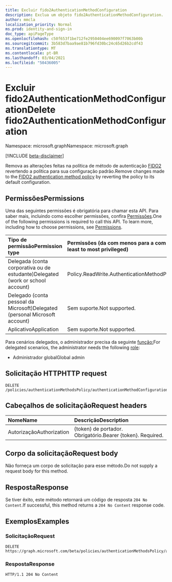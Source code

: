```yaml
---
title: Excluir fido2AuthenticationMethodConfiguration
description: Exclua um objeto fido2AuthenticationMethodConfiguration.
author: mmcla
localization_priority: Normal
ms.prod: identity-and-sign-in
doc_type: apiPageType
ms.openlocfilehash: c50f653f1be712fe2950404ee690097f7063b00b
ms.sourcegitcommit: 3b583d7baa9ae81b796fd30bc24c65d26b2cdf43
ms.translationtype: MT
ms.contentlocale: pt-BR
ms.lasthandoff: 03/04/2021
ms.locfileid: "50436005"
---
```

# <a name="delete-fido2authenticationmethodconfiguration"></a><span data-ttu-id="92cf4-103">Excluir fido2AuthenticationMethodConfiguration</span><span class="sxs-lookup"><span data-stu-id="92cf4-103">Delete fido2AuthenticationMethodConfiguration</span></span>
<span data-ttu-id="92cf4-104">Namespace: microsoft.graph</span><span class="sxs-lookup"><span data-stu-id="92cf4-104">Namespace: microsoft.graph</span></span>

[!INCLUDE [beta-disclaimer](../../includes/beta-disclaimer.md)]

<span data-ttu-id="92cf4-105">Remova as alterações feitas na política de método de autenticação [FIDO2](../resources/fido2authenticationmethodconfiguration.md) revertendo a política para sua configuração padrão.</span><span class="sxs-lookup"><span data-stu-id="92cf4-105">Remove changes made to the [FIDO2 authentication method policy](../resources/fido2authenticationmethodconfiguration.md) by reverting the policy to its default configuration.</span></span>

## <a name="permissions"></a><span data-ttu-id="92cf4-106">Permissões</span><span class="sxs-lookup"><span data-stu-id="92cf4-106">Permissions</span></span>
<span data-ttu-id="92cf4-p101">Uma das seguintes permissões é obrigatória para chamar esta API. Para saber mais, incluindo como escolher permissões, confira [Permissões](/graph/permissions-reference).</span><span class="sxs-lookup"><span data-stu-id="92cf4-p101">One of the following permissions is required to call this API. To learn more, including how to choose permissions, see [Permissions](/graph/permissions-reference).</span></span>


|<span data-ttu-id="92cf4-109">Tipo de permissão</span><span class="sxs-lookup"><span data-stu-id="92cf4-109">Permission type</span></span>|<span data-ttu-id="92cf4-110">Permissões (da com menos para a com mais privilégios)</span><span class="sxs-lookup"><span data-stu-id="92cf4-110">Permissions (from least to most privileged)</span></span>|
|:---|:---|
|<span data-ttu-id="92cf4-111">Delegada (conta corporativa ou de estudante)</span><span class="sxs-lookup"><span data-stu-id="92cf4-111">Delegated (work or school account)</span></span>|<span data-ttu-id="92cf4-112">Policy.ReadWrite.AuthenticationMethod</span><span class="sxs-lookup"><span data-stu-id="92cf4-112">Policy.ReadWrite.AuthenticationMethod</span></span>|
|<span data-ttu-id="92cf4-113">Delegado (conta pessoal da Microsoft)</span><span class="sxs-lookup"><span data-stu-id="92cf4-113">Delegated (personal Microsoft account)</span></span>|<span data-ttu-id="92cf4-114">Sem suporte.</span><span class="sxs-lookup"><span data-stu-id="92cf4-114">Not supported.</span></span>|
|<span data-ttu-id="92cf4-115">Aplicativo</span><span class="sxs-lookup"><span data-stu-id="92cf4-115">Application</span></span>|<span data-ttu-id="92cf4-116">Sem suporte.</span><span class="sxs-lookup"><span data-stu-id="92cf4-116">Not supported.</span></span>|

<span data-ttu-id="92cf4-117">Para cenários delegados, o administrador precisa da seguinte [função:](/azure/active-directory/users-groups-roles/directory-assign-admin-roles#available-roles)</span><span class="sxs-lookup"><span data-stu-id="92cf4-117">For delegated scenarios, the administrator needs the following [role](/azure/active-directory/users-groups-roles/directory-assign-admin-roles#available-roles):</span></span>

* <span data-ttu-id="92cf4-118">Administrador global</span><span class="sxs-lookup"><span data-stu-id="92cf4-118">Global admin</span></span>


## <a name="http-request"></a><span data-ttu-id="92cf4-119">Solicitação HTTP</span><span class="sxs-lookup"><span data-stu-id="92cf4-119">HTTP request</span></span>

<!-- {
  "blockType": "ignored"
}
-->
``` http
DELETE /policies/authenticationMethodsPolicy/authenticationMethodConfigurations/fido2
```

## <a name="request-headers"></a><span data-ttu-id="92cf4-120">Cabeçalhos de solicitação</span><span class="sxs-lookup"><span data-stu-id="92cf4-120">Request headers</span></span>
|<span data-ttu-id="92cf4-121">Nome</span><span class="sxs-lookup"><span data-stu-id="92cf4-121">Name</span></span>|<span data-ttu-id="92cf4-122">Descrição</span><span class="sxs-lookup"><span data-stu-id="92cf4-122">Description</span></span>|
|:---|:---|
|<span data-ttu-id="92cf4-123">Autorização</span><span class="sxs-lookup"><span data-stu-id="92cf4-123">Authorization</span></span>|<span data-ttu-id="92cf4-p102">{token} de portador. Obrigatório.</span><span class="sxs-lookup"><span data-stu-id="92cf4-p102">Bearer {token}. Required.</span></span>|

## <a name="request-body"></a><span data-ttu-id="92cf4-126">Corpo da solicitação</span><span class="sxs-lookup"><span data-stu-id="92cf4-126">Request body</span></span>
<span data-ttu-id="92cf4-127">Não forneça um corpo de solicitação para esse método.</span><span class="sxs-lookup"><span data-stu-id="92cf4-127">Do not supply a request body for this method.</span></span>

## <a name="response"></a><span data-ttu-id="92cf4-128">Resposta</span><span class="sxs-lookup"><span data-stu-id="92cf4-128">Response</span></span>

<span data-ttu-id="92cf4-129">Se tiver êxito, este método retornará um código de resposta `204 No Content`.</span><span class="sxs-lookup"><span data-stu-id="92cf4-129">If successful, this method returns a `204 No Content` response code.</span></span>

## <a name="examples"></a><span data-ttu-id="92cf4-130">Exemplos</span><span class="sxs-lookup"><span data-stu-id="92cf4-130">Examples</span></span>

### <a name="request"></a><span data-ttu-id="92cf4-131">Solicitação</span><span class="sxs-lookup"><span data-stu-id="92cf4-131">Request</span></span>
<!-- {
  "blockType": "request",
  "name": "delete_fido2authenticationmethodconfiguration"
}
-->
``` http
DELETE https://graph.microsoft.com/beta/policies/authenticationMethodsPolicy/authenticationMethodConfigurations/fido2
```


### <a name="response"></a><span data-ttu-id="92cf4-132">Resposta</span><span class="sxs-lookup"><span data-stu-id="92cf4-132">Response</span></span>

<!-- {
  "blockType": "response",
  "truncated": true
}
-->
``` http
HTTP/1.1 204 No Content
```

